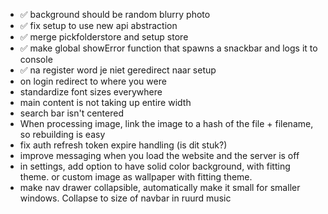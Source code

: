 * ✅ background should be random blurry photo
* ✅ fix setup to use new api abstraction
* ✅ merge pickfolderstore and setup store
* ✅ make global showError function that spawns a snackbar and logs it to console
* ✅ na register word je niet geredirect naar setup
* on login redirect to where you were
* standardize font sizes everywhere
* main content is not taking up entire width
* search bar isn't centered
* When processing image, link the image to a hash of the file + filename, so rebuilding is easy
* fix auth refresh token expire handling (is dit stuk?)
* improve messaging when you load the website and the server is off
* in settings, add option to have solid color background, with fitting theme. or custom image as wallpaper with fitting
  theme.
* make nav drawer collapsible, automatically make it small for smaller windows. Collapse to size of navbar in ruurd
  music